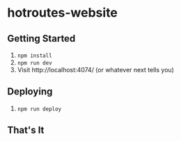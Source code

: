 # hotroutes-website

## Getting Started

1. `npm install`
1. `npm run dev`
1. Visit http://localhost:4074/ (or whatever next tells you)

## Deploying

1. `npm run deploy`

## That's It